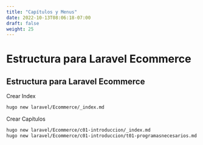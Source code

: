 ```yaml
---
title: "Capítulos y Menus"
date: 2022-10-13T08:06:18-07:00
draft: false
weight: 25
---
```


# Estructura para Laravel Ecommerce

## Estructura para Laravel Ecommerce

Crear Index
```bash
hugo new laravel/Ecommerce/_index.md
```

Crear Capítulos
```bash
hugo new laravel/Ecommerce/c01-introduccion/_index.md
hugo new laravel/Ecommerce/c01-introduccion/t01-programasnecesarios.md
```
